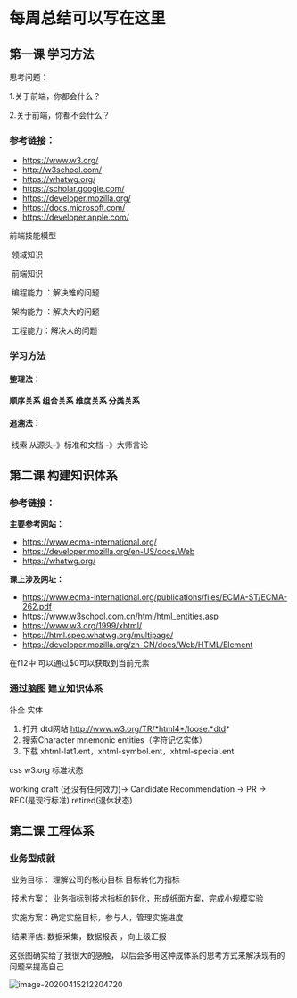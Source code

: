 # 每周总结可以写在这里

## 第一课	学习方法

思考问题：

1.关于前端，你都会什么？ 

2.关于前端，你都不会什么？

### 参考链接：

- https://www.w3.org/
- http://w3school.com/
- https://whatwg.org/
- https://scholar.google.com/
- https://developer.mozilla.org/
- https://docs.microsoft.com/
- https://developer.apple.com/

前端技能模型 

​	领域知识

​		前端知识

​			编程能力 ：解决难的问题

​			架构能力 ：解决大的问题

​			工程能力：解决人的问题

### 学习方法

#### 整理法：

#### 	 顺序关系 组合关系 维度关系 分类关系

#### 追溯法：

​	线索 从源头-》标准和文档 -》大师言论



## 第二课	构建知识体系

### 参考链接：

**主要参考网站：**

- https://www.ecma-international.org/
- https://developer.mozilla.org/en-US/docs/Web
- https://whatwg.org/

**课上涉及网址：**

- https://www.ecma-international.org/publications/files/ECMA-ST/ECMA-262.pdf
- https://www.w3school.com.cn/html/html_entities.asp
- https://www.w3.org/1999/xhtml/
- https://html.spec.whatwg.org/multipage/
- https://developer.mozilla.org/zh-CN/docs/Web/HTML/Element

在f12中 可以通过$0可以获取到当前元素

### 通过脑图 建立知识体系

补全 实体

1. 打开 dtd网站 http://www.w3.org/TR/*html4*/loose.*dtd*
2. 搜索Character mnemonic entities（字符记忆实体）
3. 下载 xhtml-lat1.ent，xhtml-symbol.ent，xhtml-special.ent

css w3.org 标准状态

working draft (还没有任何效力)-> Candidate Recommendation -> PR -> REC(是现行标准) retired(退休状态)

## 第二课	工程体系

### 业务型成就

​	业务目标： 理解公司的核心目标 目标转化为指标

​	技术方案： 业务指标到技术指标的转化，形成纸面方案，完成小规模实验

​	实施方案：确定实施目标，参与人，管理实施进度

​	结果评估: 数据采集，数据报表 ，向上级汇报

这张图确实给了我很大的感触， 以后会多用这种成体系的思考方式来解决现有的问题来提高自己

![image-20200415212204720](E:\xuexi\Frontend-01-Template\week01\img\image-20200415212204720.png)



